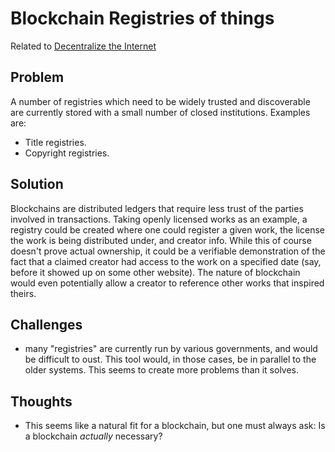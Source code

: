 # Blockchain Registries of things

Related to [Decentralize the Internet](decentralize-internet.md)

## Problem

A number of registries which need to be widely trusted and discoverable are
currently stored with a small number of closed institutions.  Examples are:
- Title registries.
- Copyright registries.

## Solution

Blockchains are distributed ledgers that require less trust of the parties
involved in transactions.  Taking openly licensed works as an example, a
registry could be created where one could register a given work, the license
the work is being distributed under, and creator info.  While this of course
doesn't prove actual ownership, it could be a verifiable demonstration of the
fact that a claimed creator had access to the work on a specified date (say,
before it showed up on some other website).  The nature of blockchain would
even potentially allow a creator to reference other works that inspired theirs.

## Challenges

- many "registries" are currently run by various governments, and would be
  difficult to oust.  This tool would, in those cases, be in parallel to the
  older systems.  This seems to create more problems than it solves.

## Thoughts

- This seems like a natural fit for a blockchain, but one must always ask:  Is
  a blockchain _actually_ necessary?
